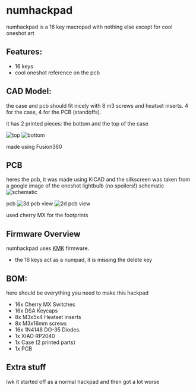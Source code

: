 # numhackpad

numhackpad is a 16 key macropad with nothing else except for cool oneshot art

## Features:
- 16 keys
- cool oneshot reference on the pcb

## CAD Model:
the case and pcb should fit nicely with 8 m3 screws and heatset inserts. 4 for the case, 4 for the PCB (standoffs).

it has 2 printed pieces: the bottom and the top of the case

![top](https://hc-cdn.hel1.your-objectstorage.com/s/v3/ad51febad2672b1e09fc197a29e6e880efd43739_image.png)
![bottom](https://hc-cdn.hel1.your-objectstorage.com/s/v3/11bd733bad6728e32ada1485eecb76ba7b07c981_image.png)

made using Fusion360

## PCB
heres the pcb, it was made using KiCAD and the silkscreen was taken from a google image of the oneshot lightbulb (no spoilers!)
schematic
![schematic](https://hc-cdn.hel1.your-objectstorage.com/s/v3/3be1e634152d126c7a05665ef1133a6337b589cd_screenshot_2025-07-06_at_3.07.36___pm.png)

pcb
![3d pcb view](https://hc-cdn.hel1.your-objectstorage.com/s/v3/c30d65369d4980343ac0f1afb61ffbed3f5bc94a_image.png)
![2d pcb view](https://hc-cdn.hel1.your-objectstorage.com/s/v3/4202c5608baf8b70ccc33942978632d598f2eb9c_image.png)

used cherry MX for the footprints

## Firmware Overview
numhackpad uses [KMK](https://github.com/KMKfw) firmware.

- the 16 keys act as a numpad, it is missing the delete key

## BOM:
here should be everything you need to make this hackpad

- 16x Cherry MX Switches
- 16x DSA Keycaps
- 8x M3x5x4 Heatset inserts
- 8x M3x16mm screws
- 16x 1N4148 DO-35 Diodes.
- 1x XIAO RP2040
- 1x Case (2 printed parts)
- 1x PCB


## Extra stuff
lwk it started off as a normal hackpad and then got a lot worse
